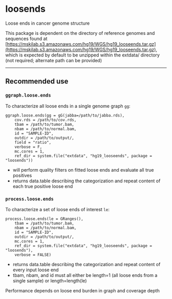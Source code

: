 # loosends
Loose ends in cancer genome structure

This package is dependent on the directory of reference genomes and sequences found at [https://mskilab.s3.amazonaws.com/hg19/WGS/hg19_looseends.tar.gz](https://mskilab.s3.amazonaws.com/hg19/WGS/hg19_looseends.tar.gz), which is expected by default to be unzipped within the extdata/ directory (not required; alternate path can be provided)

---

## Recommended use

### `ggraph.loose.ends`

To characterize all loose ends in a single genome graph `gg`:
```{r}
ggraph.loose.ends(gg = gG(jabba=/path/to/jabba.rds),
    cov.rds = /path/to/cov.rds,
    tbam = /path/to/tumor.bam,
    nbam = /path/to/normal.bam,
    id = "SAMPLE-ID",
    outdir = /path/to/output/, 
    field = "ratio",
    verbose = F,
    mc.cores = 1,
    ref_dir = system.file("extdata", "hg19_looseends", package = "loosends"))
```
- will perform quality filters on fitted loose ends and evaluate all true positives
- returns data.table describing the categorization and repeat content of each true positive loose end

### `process.loose.ends`

To characterize a set of loose ends of interest `le`:
```{r}
process.loose.ends(le = GRanges(),
    tbam = /path/to/tumor.bam,
    nbam = /path/to/normal.bam,
    id = "SAMPLE-ID",
    outdir = /path/to/output/,
    mc.cores = 1, 
    ref_dir = system.file("extdata", "hg19_looseends", package = "loosends"), 
    verbose = FALSE)
```
- returns data.table describing the categorization and repeat content of every input loose end
- tbam, nbam, and id must all either be length=1 (all loose ends from a single sample) or length=length(le)

Performance depends on loose end burden in graph and coverage depth
